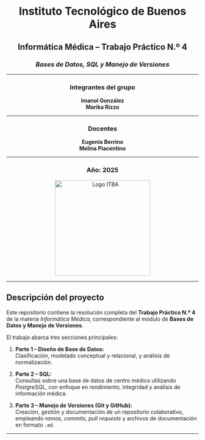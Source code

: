 <div align="center">

# Instituto Tecnológico de Buenos Aires  
## **Informática Médica – Trabajo Práctico N.º 4**  
### *Bases de Datos, SQL y Manejo de Versiones*  

---

### **Integrantes del grupo**
**Imanol González**  
**Marika Rizzo**

---

### **Docentes**
**Eugenia Berrino**  
**Melina Piacentino**

---

### **Año:** 2025  


<img src="sql/img/itba_logo.png" width="250" alt="Logo ITBA">

</div>

---

## **Descripción del proyecto**

Este repositorio contiene la resolución completa del **Trabajo Práctico N.º 4** de la materia *Informática Médica*, correspondiente al módulo de **Bases de Datos y Manejo de Versiones**.  

El trabajo abarca tres secciones principales:
1. **Parte 1 – Diseño de Base de Datos:**  
   Clasificación, modelado conceptual y relacional, y análisis de normalización.

2. **Parte 2 – SQL:**  
   Consultas sobre una base de datos de centro médico utilizando *PostgreSQL*, con enfoque en rendimiento, integridad y análisis de información médica.

3. **Parte 3 – Manejo de Versiones (Git y GitHub):**  
   Creación, gestión y documentación de un repositorio colaborativo, empleando *ramas, commits, pull requests* y archivos de documentación en formato `.md`.

---


